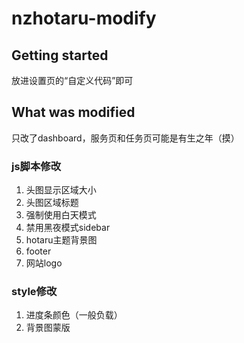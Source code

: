 # nzhotaru-modify



## Getting started

放进设置页的“自定义代码”即可



## What was modified
只改了dashboard，服务页和任务页可能是有生之年（摸）
### js脚本修改
1. 头图显示区域大小
2. 头图区域标题
3. 强制使用白天模式
4. 禁用黑夜模式sidebar
5. hotaru主题背景图
6. footer
7. 网站logo
### style修改
1. 进度条颜色（一般负载）
2. 背景图蒙版
